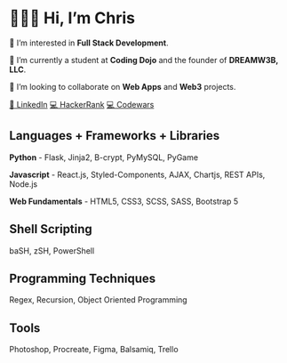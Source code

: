 <h1>👨🏼‍💻 Hi, I’m Chris</h1>
<p>👀 I’m interested in <strong>Full Stack Development</strong>.</p>
<p>🌱 I’m currently a student at <strong>Coding Dojo</strong> and the founder of <strong>DREAMW3B, LLC</strong>.</p>
<p>💞️ I’m looking to collaborate on <strong>Web Apps</strong> and <strong>Web3</strong> projects.</p>
<a href="https://www.linkedin.com/in/chrishoganjr/">👔 LinkedIn</a>
<a href="https://www.hackerrank.com/cHogan">💻 HackerRank</a>
<a href="https://www.codewars.com/users/cHogan">💻 Codewars</a>

<h2>Languages + Frameworks + Libraries</h2>
<p><strong>Python</strong> - Flask, Jinja2, B-crypt, PyMySQL, PyGame</p>
<p><strong>Javascript</strong> - React.js, Styled-Components, AJAX, Chartjs, REST APIs, Node.js</p>
<p><strong>Web Fundamentals</strong> - HTML5, CSS3, SCSS, SASS, Bootstrap 5</p>
<h2>Shell Scripting</h2>
<p>baSH, zSH, PowerShell</p>
<h2>Programming Techniques</h2>
<p>Regex, Recursion, Object Oriented Programming</p>
<h2>Tools</h2>
<p>Photoshop, Procreate, Figma, Balsamiq, Trello</p>






<!---
ChristopherHoganJr/ChristopherHoganJr is a ✨ special ✨ repository because its `README.md` (this file) appears on your GitHub profile.
You can click the Preview link to take a look at your changes.
--->
